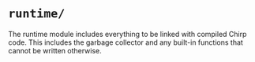 # `runtime/`

The runtime module includes everything to be linked with compiled
Chirp code. This includes the garbage collector and any built-in
functions that cannot be written otherwise.
